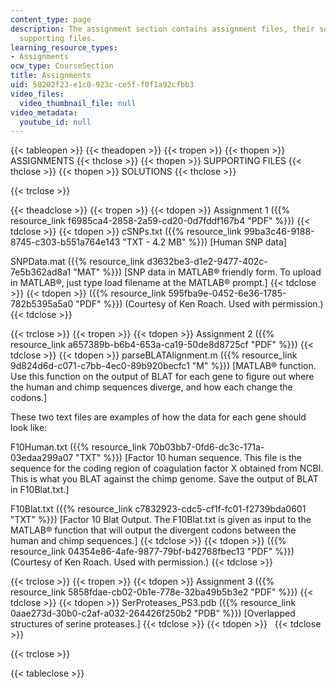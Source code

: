 ```yaml
---
content_type: page
description: The assignment section contains assignment files, their solution, and
  supporting files.
learning_resource_types:
- Assignments
ocw_type: CourseSection
title: Assignments
uid: 50202f23-e1c0-923c-ce5f-f0f1a92cfbb3
video_files:
  video_thumbnail_file: null
video_metadata:
  youtube_id: null
---
```


{{< tableopen >}}
{{< theadopen >}}
{{< tropen >}}
{{< thopen >}}
ASSIGNMENTS
{{< thclose >}}
{{< thopen >}}
SUPPORTING FILES
{{< thclose >}}
{{< thopen >}}
SOLUTIONS
{{< thclose >}}

{{< trclose >}}

{{< theadclose >}}
{{< tropen >}}
{{< tdopen >}}
Assignment 1 ({{% resource_link f6985ca4-2858-2a59-cd20-0d7fddf167b4 "PDF" %}})
{{< tdclose >}}
{{< tdopen >}}
cSNPs.txt ({{% resource_link 99ba3c46-9188-8745-c303-b551a764e143 "TXT - 4.2 MB" %}}) \[Human SNP data\]  
  
SNPData.mat ({{% resource_link d3632be3-d1e2-9477-402c-7e5b362ad8a1 "MAT" %}}) \[SNP data in MATLAB® friendly form. To upload in MATLAB®, just type load filename at the MATLAB® prompt.\]
{{< tdclose >}}
{{< tdopen >}}
({{% resource_link 595fba9e-0452-6e36-1785-782b5395a5a0 "PDF" %}}) (Courtesy of Ken Roach. Used with permission.)
{{< tdclose >}}

{{< trclose >}}
{{< tropen >}}
{{< tdopen >}}
Assignment 2 ({{% resource_link a657389b-b6b4-653a-ca19-50de8d8725cf "PDF" %}})
{{< tdclose >}}
{{< tdopen >}}
parseBLATAlignment.m ({{% resource_link 9d824d6d-c071-c7bb-4ec0-89b920becfc1 "M" %}}) \[MATLAB® function. Use this function on the output of BLAT for each gene to figure out where the human and chimp sequences diverge, and how each change the codons.\]  
  
These two text files are examples of how the data for each gene should look like:  
  
F10Human.txt ({{% resource_link 70b03bb7-0fd6-dc3c-171a-03edaa299a07 "TXT" %}}) \[Factor 10 human sequence. This file is the sequence for the coding region of coagulation factor X obtained from NCBI. This is what you BLAT against the chimp genome. Save the output of BLAT in F10Blat.txt.\]  
  
F10Blat.txt ({{% resource_link c7832923-cdc5-cf1f-fc01-f2739bda0601 "TXT" %}}) \[Factor 10 Blat Output. The F10Blat.txt is given as input to the MATLAB® function that will output the divergent codons between the human and chimp sequences.\]
{{< tdclose >}}
{{< tdopen >}}
({{% resource_link 04354e86-4afe-9877-79bf-b42768fbec13 "PDF" %}}) (Courtesy of Ken Roach. Used with permission.)
{{< tdclose >}}

{{< trclose >}}
{{< tropen >}}
{{< tdopen >}}
Assignment 3 ({{% resource_link 5858fdae-cb02-0b1e-778e-32ba49b5b3e2 "PDF" %}})
{{< tdclose >}}
{{< tdopen >}}
SerProteases\_PS3.pdb ({{% resource_link 0aae273d-30b0-c2af-a032-264426f250b2 "PDB" %}}) \[Overlapped structures of serine proteases.\]
{{< tdclose >}}
{{< tdopen >}}
 
{{< tdclose >}}

{{< trclose >}}

{{< tableclose >}}